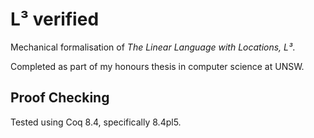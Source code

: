 # L³ verified

Mechanical formalisation of *The Linear Language with Locations, L³*.

Completed as part of my honours thesis in computer science at UNSW.

## Proof Checking

Tested using Coq 8.4, specifically 8.4pl5.
